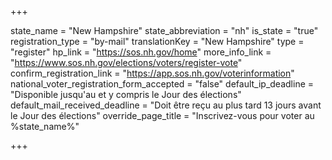 +++

state_name = "New Hampshire"
state_abbreviation = "nh"
is_state = "true"
registration_type = "by-mail"
translationKey = "New Hampshire"
type = "register"
hp_link = "https://sos.nh.gov/home"
more_info_link = "https://www.sos.nh.gov/elections/voters/register-vote"
confirm_registration_link = "https://app.sos.nh.gov/voterinformation"
national_voter_registration_form_accepted = "false"
default_ip_deadline = "Disponible jusqu'au et y compris le Jour des élections"
default_mail_received_deadline = "Doit être reçu au plus tard 13 jours avant le Jour des élections"
override_page_title = "Inscrivez-vous pour voter au %state_name%"

+++